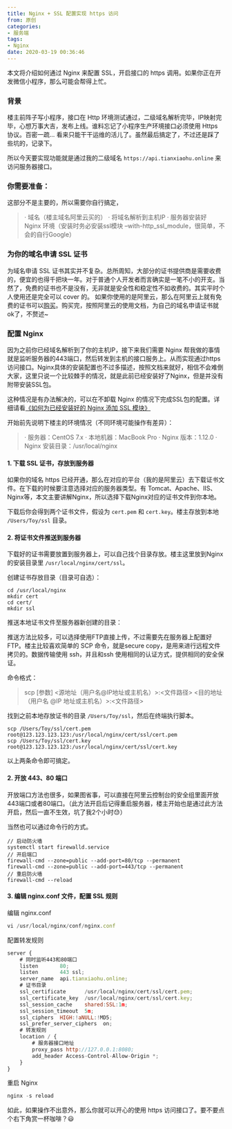 ```yaml
---
title: Nginx + SSL 配置实现 https 访问
from: 原创
categories:
- 服务端
tags:
- Nginx
date: 2020-03-19 00:36:46
---
```


本文将介绍如何通过 Nginx 来配置 SSL，开启接口的 https 调用。如果你正在开发微信小程序，那么可能会帮得上忙。
<!--more-->
### 背景
楼主前阵子写小程序，接口在 Http 环境测试通过，二级域名解析完毕，IP映射完毕，心想万事大吉，发布上线。谁料忘记了小程序生产环境接口必须使用 Https 协议。百密一疏... 看来只能干干运维的活儿了。虽然最后搞定了，不过还是踩了些坑的，记录下。

所以今天要实现功能就是通过我的二级域名 `https://api.tianxiaohu.online` 来访问服务器接口。

### 你需要准备：
这部分不是主要的，所以需要你自行搞定，
> · 域名（楼主域名阿里云买的）
> · 将域名解析到主机IP
> · 服务器安装好 Nginx 环境（安装时务必安装ssl模块 –with-http_ssl_module，很简单，不会的自行Google）

### 为你的域名申请 SSL 证书
为域名申请 SSL 证书其实并不复杂。总所周知，大部分的证书提供商是需要收费的，便宜的也得千把块一年。对于普通个人开发者而言确实是一笔不小的开支。当然了，免费的证书也不是没有，无非就是安全性和稳定性不如收费的。其实平时个人使用还是完全可以 cover 的。
如果你使用的是阿里云，那么在阿里云上就有免费的证书可以[购买](https://common-buy.aliyun.com/?spm=5176.2020520163.c1583915649459.d1583915649459_0.d94056a7EtHbw3.d94056a7EtHbw3&commodityCode=cas#/buy)。购买完，按照阿里云的使用文档，为自己的域名申请证书就ok了，不赘述~

### 配置 Nginx
因为之前你已经域名解析到了你的主机IP，接下来我们需要 Nginx 帮我做的事情就是监听服务器的443端口，然后转发到主机的接口服务上。从而实现通过https访问接口。Nginx具体的安装配置也不过多描述，按照文档来就好，相信不会难倒大家，这里只说一个比较棘手的情况，就是此前已经安装好了Nginx，但是并没有附带安装SSL包。

这种情况是有办法解决的，可以在不卸载 Nginx 的情况下完成SSL包的配置。详细请看[《如何为已经安装好的 Nginx 添加 SSL 模块》](/2020/03/21/server-end/nginx/nginx-add-ssl-module)

开始前先说明下楼主的环境情况（不同环境可能操作有差异）：
> · 服务器：CentOS 7.x
> · 本地机器：MacBook Pro
> · Nginx 版本：1.12.0
> · Nginx 安装目录：/usr/local/nginx

#### 1. 下载 SSL 证书，存放到服务器
如果你的域名 https 已经开通，那么在对应的平台（我的是阿里云）去下载证书文件。在下载的时候要注意选择对应的服务器类型。有 Tomcat、Apache、IIS、Nginx等，本文主要讲解Nginx，所以选择下载Nginx对应的证书文件到你本地。

下载后你会得到两个证书文件，假设为 `cert.pem` 和 `cert.key`。楼主存放到本地 `/Users/Toy/ssl` 目录。

#### 2. 将证书文件推送到服务器
下载好的证书需要放置到服务器上，可以自己找个目录存放。楼主这里放到Nginx的安装目录里 `/usr/local/nginx/cert/ssl`。

创建证书存放目录（目录可自选）：
```javascriptt
cd /usr/local/nginx
mkdir cert
cd cert/
mkdir ssl
```

推送本地证书文件至服务器新创建的目录：

推送方法比较多，可以选择使用FTP直接上传，不过需要先在服务器上配置好FTP。楼主比较喜欢简单的 SCP 命令，就是secure copy，是用来进行远程文件拷贝的。数据传输使用 ssh，并且和ssh 使用相同的认证方式，提供相同的安全保证。 

命令格式：
>scp \[参数\] <源地址（用户名@IP地址或主机名）>:<文件路径> <目的地址（用户名 @IP 地址或主机名）>:<文件路径> 

找到之前本地存放证书的目录 `/Users/Toy/ssl`，然后在终端执行脚本。

```javascriptt
scp /Users/Toy/ssl/cert.pem root@123.123.123.123:/usr/local/nginx/cert/ssl/cert.pem
scp /Users/Toy/ssl/cert.key root@123.123.123.123:/usr/local/nginx/cert/ssl/cert.key
```

以上两条命令即可搞定。

#### 2. 开放 443、80 端口
开放端口方法也很多，如果图省事，可以直接在阿里云控制台的安全组里面开放443端口或者80端口。（此方法开启后记得重启服务器，楼主开始也是通过此方法开启，然后一直不生效，坑了我2个小时😓）

当然也可以通过命令行的方式。
```javascriptt
// 启动防火墙
systemctl start firewalld.service
// 开启端口
firewall-cmd --zone=public --add-port=80/tcp --permanent
firewall-cmd --zone=public --add-port=443/tcp --permanent
// 重启防火墙
firewall-cmd --reload
```

#### 3. 编辑 nginx.conf 文件，配置 SSL 规则
编辑 nginx.conf
```javascript
vi /usr/local/nginx/conf/nginx.conf
```

配置转发规则
```javascript
server {
    # 同时监听443和80端口
    listen       80;
    listen       443 ssl;
    server_name  api.tianxiaohu.online;
    # 证书目录
    ssl_certificate      /usr/local/nginx/cert/ssl/cert.pem;
    ssl_certificate_key  /usr/local/nginx/cert/ssl/cert.key;
    ssl_session_cache    shared:SSL:1m;
    ssl_session_timeout  5m;
    ssl_ciphers  HIGH:!aNULL:!MD5;
    ssl_prefer_server_ciphers  on;
    # 转发规则
    location / {
        # 服务器接口地址
        proxy_pass http://127.0.0.1:8080; 
        add_header Access-Control-Allow-Origin *;
    }
}
```
重启 Nginx
```javascript
nginx -s reload
```

如此，如果操作不出意外，那么你就可以开心的使用 https 访问接口了。要不要点个右下角赏一杯咖啡？😃


